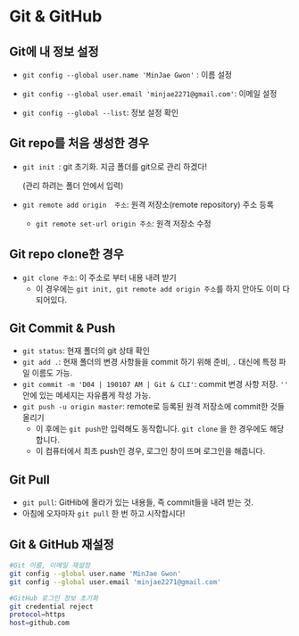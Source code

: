 # Git & GitHub

## Git에 내 정보 설정

* `git config --global user.name 'MinJae Gwon'` : 이름 설정
* `git config --global user.email 'minjae2271@gmail.com'`: 이메일 설정

* `git config --global --list`: 정보 설정 확인



## Git repo를 처음 생성한 경우

* `git init `: git 초기화. 지금 폴더를 git으로 관리 하겠다!

  (관리 하려는 폴더 안에서 입력)

* `git remote add origin  주소`: 원격 저장소(remote repository) 주소 등록

  * `git remote set-url origin 주소`: 원격 저장소 수정



## Git repo clone한 경우

* `git clone 주소`: 이 주소로 부터 내용 내려 받기
  * 이 경우에는 `git init, git remote add origin 주소`를 하지 안아도 이미 다 되어있다.



## Git Commit & Push

* `git status`: 현재 폴더의 git 상태 확인
* `git add .`: 현재 폴더의 변경 사항들을 commit 하기 위해 준비, `.` 대신에 특정 파일 이름도 가능.
* `git commit -m 'D04 | 190107 AM | Git & CLI'`: commit 변경 사항 저장. `''` 안에 있는 메세지는 자유롭게 작성 가능.
* `git push -u origin master`: remote로 등록된 원격 저장소에 commit한 것들 올리기
  * 이 후에는 `git push`만 입력해도 동작합니다. `git clone` 을 한 경우에도 해당합니다.
  * 이 컴퓨터에서 최초 push인 경우, 로그인 창이 뜨며 로그인을 해줍니다.



## Git Pull

* `git pull`: GitHib에 올라가 있는 내용들, 즉 commit들을 내려 받는 것.
* 아침에 오자마자 `git pull` 한 번 하고 시작합시다!



## Git & GitHub 재설정

```bash
#Git 이름, 이메일 재설정
git config --global user.name 'MinJae Gwon'
git config --global user.email 'minjae2271@gmail.com'

#GitHub 로그인 정보 초기화
git credential reject
protocol=https
host=github.com
```

